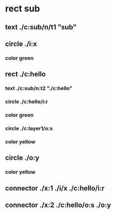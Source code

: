 # rect sub
## text ./c:sub/n/t1 "sub"
## circle ./i:x
### color green
## rect ./c:hello
### text ./c:sub/n:t2 "./c:hello"
### circle ./c:hello/i:r
### color green
### circle ./c:layer1/o:s
### color yellow
## circle ./o:y
### color yellow
## connector ./x:1 ./i/x ./c:hello/i:r
## connector ./x:2 ./c:hello/o:s ./o:y
